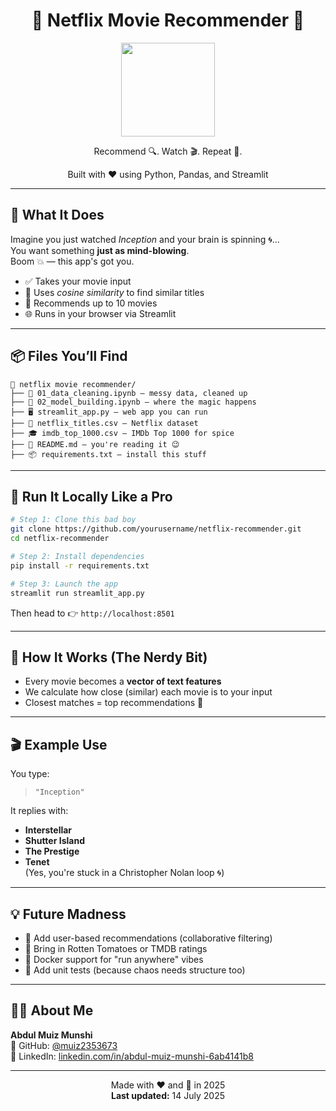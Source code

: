 <h1 align="center">🍿 Netflix Movie Recommender 🎥</h1>

<p align="center">
  <img src="https://media.giphy.com/media/3o6fJ9Vt3HzQQU9hO0/giphy.gif" width="150" />
</p>

<p align="center">
  Recommend 🔍. Watch 🎬. Repeat 🔁.
</p>

<p align="center">
  Built with ❤️ using Python, Pandas, and Streamlit
</p>

---

## 🤖 What It Does

Imagine you just watched *Inception* and your brain is spinning 🌀…  
You want something **just as mind-blowing**.  
Boom 💥 — this app's got you.

- ✅ Takes your movie input  
- 🧠 Uses *cosine similarity* to find similar titles  
- 🎯 Recommends up to 10 movies  
- 🌐 Runs in your browser via Streamlit  

---

## 📦 Files You’ll Find

```
📁 netflix movie recommender/
├── 🧽 01_data_cleaning.ipynb — messy data, cleaned up
├── 🧠 02_model_building.ipynb — where the magic happens
├── 🖥️ streamlit_app.py — web app you can run
├── 📄 netflix_titles.csv — Netflix dataset
├── 🎓 imdb_top_1000.csv — IMDb Top 1000 for spice
├── 📜 README.md — you're reading it 😉
├── 📦 requirements.txt — install this stuff
```

---

## 🚀 Run It Locally Like a Pro

```bash
# Step 1: Clone this bad boy
git clone https://github.com/yourusername/netflix-recommender.git
cd netflix-recommender

# Step 2: Install dependencies
pip install -r requirements.txt

# Step 3: Launch the app
streamlit run streamlit_app.py
```

Then head to 👉 `http://localhost:8501`

---

## 🎯 How It Works (The Nerdy Bit)

- Every movie becomes a **vector of text features**
- We calculate how close (similar) each movie is to your input
- Closest matches = top recommendations 📼

---

## 🎬 Example Use

You type:  
> `"Inception"`

It replies with:  
- **Interstellar**  
- **Shutter Island**  
- **The Prestige**  
- **Tenet**  
(Yes, you're stuck in a Christopher Nolan loop 🌀)

---

## 💡 Future Madness

- 🤯 Add user-based recommendations (collaborative filtering)
- 🍅 Bring in Rotten Tomatoes or TMDB ratings
- 🐳 Docker support for "run anywhere" vibes
- 🧪 Add unit tests (because chaos needs structure too)

---

## 👨‍💻 About Me

**Abdul Muiz Munshi**  
🔗 GitHub: [@muiz2353673](https://github.com/muiz2353673)  
🔗 LinkedIn: [linkedin.com/in/abdul-muiz-munshi-6ab4141b8](https://linkedin.com/in/abdul-muiz-munshi-6ab4141b8)

---

<p align="center">
  Made with ❤️ and 🍿 in 2025  
  <br>
  <b>Last updated:</b> 14 July 2025
</p>